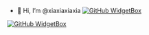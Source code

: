 - 👋 Hi, I’m @xiaxiaxiaxia
[![GitHub WidgetBox](https://github-widgetbox.vercel.app/api/profile?username=xiaxiaxiaxiaJurredr&data=followers,repositories,stars,commits)](https://github.com/xiaxiaxiaxia/xiaxiaxiaxia)

[![GitHub WidgetBox](https://github-widgetbox.vercel.app/api/skills?names=js,java,,html,css,c,cpp,csharp,kotlin,dart,json,yaml,mysql,markdown)](https://github.com/xiaxiaxiaxia/xiaxiaxiaxia)
